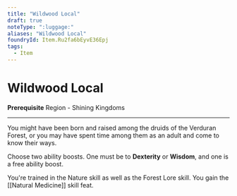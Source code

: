```yaml
---
title: "Wildwood Local"
draft: true
noteType: ":luggage:"
aliases: "Wildwood Local"
foundryId: Item.Ru2fa6bEyvE36Epj
tags:
  - Item
---
```


# Wildwood Local

**Prerequisite** Region - Shining Kingdoms

* * *

You might have been born and raised among the druids of the Verduran Forest, or you may have spent time among them as an adult and come to know their ways.

Choose two ability boosts. One must be to **Dexterity** or **Wisdom**, and one is a free ability boost.

You're trained in the Nature skill as well as the Forest Lore skill. You gain the [[Natural Medicine]] skill feat.
